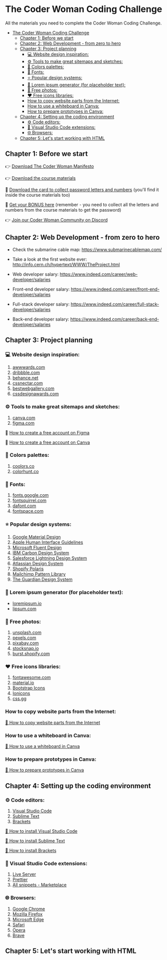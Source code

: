 # The Coder Woman Coding Challenge

All the materials you need to complete the Coder Woman Coding Challenge.

- [The Coder Woman Coding Challenge](#the-coder-woman-coding-challenge)
  - [Chapter 1: Before we start](#chapter-1-before-we-start)
  - [Chapter 2: Web Development - from zero to hero](#chapter-2-web-development---from-zero-to-hero)
  - [Chapter 3: Project planning](#chapter-3-project-planning)
    - [💻 Website design inspiration:](#-website-design-inspiration)
    - [⚙️ Tools to make great sitemaps and sketches:](#️-tools-to-make-great-sitemaps-and-sketches)
    - [🎨 Colors palettes:](#-colors-palettes)
    - [💬 Fonts:](#-fonts)
    - [⭐️ Popular design systems:](#️-popular-design-systems)
    - [📝 Lorem ipsum generator (for placeholder text):](#-lorem-ipsum-generator-for-placeholder-text)
    - [📸 Free photos:](#-free-photos)
    - [♥︎ Free icons libraries:](#︎-free-icons-libraries)
    - [How to copy website parts from the Internet:](#how-to-copy-website-parts-from-the-internet)
    - [How to use a whiteboard in Canva:](#how-to-use-a-whiteboard-in-canva)
    - [How to prepare prototypes in Canva:](#how-to-prepare-prototypes-in-canva)
  - [Chapter 4: Setting up the coding environment](#chapter-4-setting-up-the-coding-environment)
    - [⚙️ Code editors:](#️-code-editors)
    - [🔧 Visual Studio Code extensions:](#-visual-studio-code-extensions)
    - [🌐 Browsers:](#-browsers)
  - [Chapter 5: Let's start working with HTML](#chapter-5-lets-start-working-with-html)

## Chapter 1: Before we start

👉 [Download The Coder Woman Manifesto](/coder_woman_manifesto.png)

👉 [Download the course materials](/course_materials.zip)

🎁 [Download the card to collect password letters and numbers](/bonus_card.pdf) (you'll find it inside the course materials too)

🎁 [Get your BONUS here](https://challenge.coderwoman.com/bonus) (remember - you need to collect all the letters and numbers from the course materials to get the password)

👉 [Join our Coder Woman Community on Discord](https://discord.com/invite/MPxwsVkPUc)

## Chapter 2: Web Development - from zero to hero

- Check the submarine cable map: https://www.submarinecablemap.com/
- Take a look at the first website ever: http://info.cern.ch/hypertext/WWW/TheProject.html

- Web developer salary: https://www.indeed.com/career/web-developer/salaries
- Front-end developer salary: https://www.indeed.com/career/front-end-developer/salaries
- Full-stack developer salary: https://www.indeed.com/career/full-stack-developer/salaries
- Back-end developer salary: https://www.indeed.com/career/back-end-developer/salaries

## Chapter 3: Project planning

### 💻 Website design inspiration:

1. [awwwards.com](https://www.awwwards.com/)
2. [dribbble.com](https://dribbble.com/)
3. [behance.net](https://www.behance.net/)
4. [cssnectar.com](https://www.cssnectar.com/)
5. [bestwebgallery.com](http://www.bestwebsite.gallery/)
6. [cssdesignawards.com](https://www.cssdesignawards.com/)

### ⚙️ Tools to make great sitemaps and sketches:

1. [canva.com](https://www.canva.com/)
2. [figma.com](https://www.figma.com/)

📝 [How to create a free account on Figma](https://help.figma.com/hc/en-us/articles/360039811114-Create-a-Figma-account)

📝 [How to create a free account on Canva](https://www.canva.com/help/sign-up-log-in/)

### 🎨 Colors palettes:

1. [coolors.co](https://coolors.co/)
2. [colorhunt.co](https://colorhunt.co/)

### 💬 Fonts:

1. [fonts.google.com](https://fonts.google.com/)
2. [fontsquirrel.com](https://www.fontsquirrel.com/)
3. [dafont.com](https://www.dafont.com/)
4. [fontspace.com](https://www.fontspace.com/)

### ⭐️ Popular design systems:

1. [Google Material Design](https://m3.material.io/)
2. [Apple Human Interface Guidelines](https://developer.apple.com/design/)
3. [Microsoft Fluent Design](https://www.microsoft.com/design/fluent/#/)
4. [IBM Carbon Design System](https://www.carbondesignsystem.com/)
5. [Salesforce Lightning Design System](https://www.lightningdesignsystem.com/)
6. [Atlassian Design System](https://atlassian.design/)
7. [Shopify Polaris](https://polaris.shopify.com/)
8. [Mailchimp Pattern Library](https://ux.mailchimp.com/patterns/color)
9. [The Guardian Design System](https://design.theguardian.com)

### 📝 Lorem ipsum generator (for placeholder text):

- [loremipsum.io](https://loremipsum.io/)
- [lipsum.com](https://www.lipsum.com/)

### 📸 Free photos:

1. [unsplash.com](https://unsplash.com/)
2. [pexels.com](https://www.pexels.com/)
3. [pixabay.com](https://pixabay.com/)
4. [stocksnap.io](https://stocksnap.io/)
5. [burst.shopify.com](https://burst.shopify.com/)

### ♥︎ Free icons libraries:

1. [fontawesome.com](https://fontawesome.com/)
2. [material.io](https://material.io/resources/icons/?style=baseline)
3. [Bootstrap Icons](https://icons.getbootstrap.com/)
4. [Ionicons](https://ionicons.com/)
5. [css.gg](https://css.gg/)

### How to copy website parts from the Internet:

[📝 How to copy website parts from the Internet](https://www.wikihow.com/Copy-a-Web-Page-Screen)

### How to use a whiteboard in Canva:

[📝 How to use a whiteboard in Canva](https://www.canva.com/online-whiteboard/)

### How to prepare prototypes in Canva:

[📝 How to prepare prototypes in Canva](https://www.canva.com/prototypes/)

## Chapter 4: Setting up the coding environment

### ⚙️ Code editors:

1. [Visual Studio Code](https://code.visualstudio.com/)
2. [Sublime Text](https://www.sublimetext.com/)
3. [Brackets](http://brackets.io/)

[📝 How to install Visual Studio Code](https://code.visualstudio.com/docs/setup/setup-overview)

[📝 How to install Sublime Text](https://docs.sublimetext.io/guide/getting-started/installation.html#portable-or-not-portable)

[📝 How to install Brackets](https://github.com/brackets-cont/brackets/blob/master/README.md)

### 🔧 Visual Studio Code extensions:

1. [Live Server](https://marketplace.visualstudio.com/items?itemName=ritwickdey.LiveServer)
2. [Prettier](https://marketplace.visualstudio.com/items?itemName=esbenp.prettier-vscode)
3. [All snippets - Marketplace](https://marketplace.visualstudio.com)

### 🌐 Browsers:

1. [Google Chrome](https://www.google.com/chrome/)
2. [Mozilla Firefox](https://www.mozilla.org/en-US/firefox/new/)
3. [Microsoft Edge](https://www.microsoft.com/en-us/edge)
4. [Safari](https://www.apple.com/safari/)
5. [Opera](https://www.opera.com/)
6. [Brave](https://brave.com/)

## Chapter 5: Let's start working with HTML
